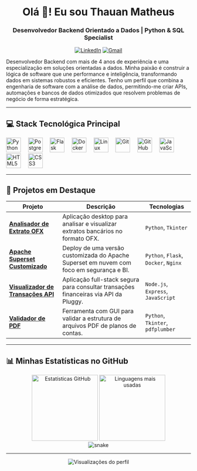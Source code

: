<h1 align="center">Olá 👋! Eu sou Thauan Matheus</h1>
<h3 align="center">Desenvolvedor Backend Orientado a Dados | Python & SQL Specialist</h3>

<p align="center">
  <a href="https://www.linkedin.com/in/thauan-matheus-martins-dutra-433a02213" target="_blank"><img src="https://img.shields.io/badge/LinkedIn-0077B5?style=for-the-badge&logo=linkedin&logoColor=white" alt="LinkedIn" /></a>
  <a href="mailto:thauan.matheus40@gmail.com"><img src="https://img.shields.io/badge/Gmail-D14836?style=for-the-badge&logo=gmail&logoColor=white" alt="Gmail" /></a>
</p>

Desenvolvedor Backend com mais de 4 anos de experiência e uma especialização em soluções orientadas a dados. Minha paixão é construir a lógica de software que une performance e inteligência, transformando dados em sistemas robustos e eficientes. Tenho um perfil que combina a engenharia de software com a análise de dados, permitindo-me criar APIs, automações e bancos de dados otimizados que resolvem problemas de negócio de forma estratégica.

---

## 💻 Stack Tecnológica Principal

<div align="left">
  <img src="https://cdn.jsdelivr.net/gh/devicons/devicon@latest/icons/python/python-original.svg" height="40" alt="Python" title="Python" />
  &nbsp;&nbsp;&nbsp;
  <img src="https://cdn.jsdelivr.net/gh/devicons/devicon@latest/icons/postgresql/postgresql-original.svg" height="40" alt="PostgreSQL" title="PostgreSQL" />
  &nbsp;&nbsp;&nbsp;
  <img src="https://cdn.jsdelivr.net/gh/devicons/devicon@latest/icons/flask/flask-original.svg" height="40" alt="Flask" title="Flask" />
  &nbsp;&nbsp;&nbsp;
  <img src="https://cdn.jsdelivr.net/gh/devicons/devicon@latest/icons/docker/docker-original.svg" height="40" alt="Docker" title="Docker" />
  &nbsp;&nbsp;&nbsp;
  <img src="https://cdn.jsdelivr.net/gh/devicons/devicon@latest/icons/linux/linux-original.svg" height="40" alt="Linux" title="Linux" />
  &nbsp;&nbsp;&nbsp;
  <img src="https://cdn.jsdelivr.net/gh/devicons/devicon@latest/icons/git/git-original.svg" height="40" alt="Git" title="Git" />
  &nbsp;&nbsp;&nbsp;
  <img src="https://cdn.jsdelivr.net/gh/devicons/devicon@latest/icons/github/github-original.svg" height="40" alt="GitHub" title="GitHub" />
  &nbsp;&nbsp;&nbsp;
  <img src="https://cdn.jsdelivr.net/gh/devicons/devicon@latest/icons/javascript/javascript-original.svg" height="40" alt="JavaScript" title="JavaScript" />
  &nbsp;&nbsp;&nbsp;
  <img src="https://cdn.jsdelivr.net/gh/devicons/devicon@latest/icons/html5/html5-original.svg" height="40" alt="HTML5" title="HTML5" />
  &nbsp;&nbsp;&nbsp;
  <img src="https://cdn.jsdelivr.net/gh/devicons/devicon@latest/icons/css3/css3-original.svg" height="40" alt="CSS3" title="CSS3" />
</div>

---

## 🌟 Projetos em Destaque

| Projeto | Descrição | Tecnologias |
|---|---|---|
| **[Analisador de Extrato OFX](https://github.com/TawanMd/ofx-analysis)** | Aplicação desktop para analisar e visualizar extratos bancários no formato OFX. | `Python`, `Tkinter` |
| **[Apache Superset Customizado](https://github.com/TawanMd/superset-mister)** | Deploy de uma versão customizada do Apache Superset em nuvem com foco em segurança e BI. | `Python`, `Flask`, `Docker`, `Nginx` |
| **[Visualizador de Transações API](https://github.com/TawanMd/transaction-viewer-api)** | Aplicação full-stack segura para consultar transações financeiras via API da Pluggy. | `Node.js`, `Express`, `JavaScript` |
| **[Validador de PDF](https://github.com/TawanMd/pdf-validator)** | Ferramenta com GUI para validar a estrutura de arquivos PDF de planos de contas. | `Python`, `Tkinter`, `pdfplumber` |

---

## 📊 Minhas Estatísticas no GitHub

<div align="center">
  <img src="https://github-readme-stats.vercel.app/api?username=TawanMd&show_icons=true&include_all_commits=true&count_private=true&theme=dracula&locale=pt-br&hide_border=false" height="180" alt="Estatísticas GitHub" />
  <img src="https://github-readme-stats.vercel.app/api/top-langs?username=TawanMd&layout=compact&langs_count=6&theme=dracula&locale=pt-br&hide_border=false" height="180" alt="Linguagens mais usadas" />
</div>
<div align="center">
  <img src="https://github.com/TawanMd/TawanMd/blob/output/github-contribution-grid-snake.svg" alt="snake">
</div>

---

<p align="center">
  <img src="https://komarev.com/ghpvc/?username=TawanMd&color=blueviolet&style=flat-square&label=Visualizações+do+Perfil" alt="Visualizações do perfil" />
</p>
